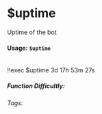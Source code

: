 # $uptime
Uptime of the bot

#### Usage: `$uptime`
<br/>
<discord-messages>
	<discord-message :bot="false" role-color="#ffcc9a" author="Member">
		!!exec $uptime
	</discord-message>
	<discord-message :bot="true" role-color="#0099ff" author="Custom Command" avatar="https://media.discordapp.net/avatars/725721249652670555/781224f90c3b841ba5b40678e032f74a.webp">
		3d 17h 53m 27s
	</discord-message>
</discord-messages>

##### Function Difficultly: <Badge type="tip" text="Easy" vertical="middle" /> 
###### Tags: <Badge type="tip" text="Uptime" vertical="middle" /> <Badge type="tip" text="Bots" vertical="middle" />